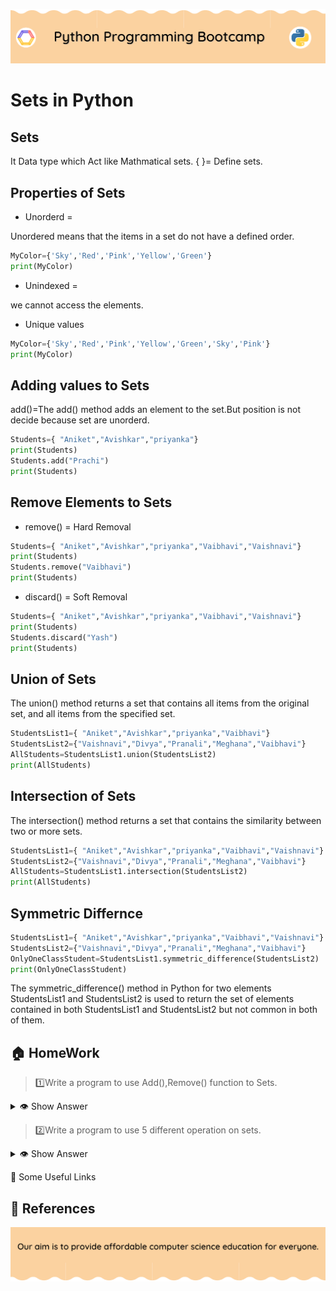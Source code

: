 <!-- HEADER -->
<p align="center">
  <img  src="./../assets/header.png?" />
</p>

# Sets in Python

## Sets

It Data type which Act like Mathmatical sets.
{ }= Define sets.

## Properties of Sets 
* Unorderd  =

Unordered means that the items in a set do not have a defined order.
```python
MyColor={'Sky','Red','Pink','Yellow','Green'}
print(MyColor)
```

* Unindexed =

we cannot access the elements.

* Unique values 
```python
MyColor={'Sky','Red','Pink','Yellow','Green','Sky','Pink'}
print(MyColor)
```

## Adding values to Sets 

add()=The add() method adds an element to the set.But position is not decide because set are unorderd.
```python
Students={ "Aniket","Avishkar","priyanka"}
print(Students)
Students.add("Prachi")
print(Students)
```
## Remove Elements to Sets 

* remove() = Hard Removal
```python
Students={ "Aniket","Avishkar","priyanka","Vaibhavi","Vaishnavi"}
print(Students)
Students.remove("Vaibhavi")
print(Students)
```

* discard() = Soft Removal
```python
Students={ "Aniket","Avishkar","priyanka","Vaibhavi","Vaishnavi"}
print(Students)
Students.discard("Yash")
print(Students)
```
## Union of Sets 

The union() method returns a set that contains all items from the original set, and all items from the specified set.
```python
StudentsList1={ "Aniket","Avishkar","priyanka","Vaibhavi"}
StudentsList2={"Vaishnavi","Divya","Pranali","Meghana","Vaibhavi"}
AllStudents=StudentsList1.union(StudentsList2)
print(AllStudents)
```

## Intersection of Sets

The intersection() method returns a set that contains the similarity between two or more sets.
```python
StudentsList1={ "Aniket","Avishkar","priyanka","Vaibhavi","Vaishnavi"}
StudentsList2={"Vaishnavi","Divya","Pranali","Meghana","Vaibhavi"}
AllStudents=StudentsList1.intersection(StudentsList2)
print(AllStudents)
```
## Symmetric Differnce

```python
StudentsList1={ "Aniket","Avishkar","priyanka","Vaibhavi","Vaishnavi"}
StudentsList2={"Vaishnavi","Divya","Pranali","Meghana","Vaibhavi"}
OnlyOneClassStudent=StudentsList1.symmetric_difference(StudentsList2)
print(OnlyOneClassStudent)
```
The symmetric_difference() method in Python for two elements StudentsList1 and StudentsList2 is used to return the set of elements contained in both StudentsList1 and StudentsList2 but not common in both of them.

## 🏠 HomeWork
>1️⃣Write a program to use Add(),Remove() function to Sets.

<details>
  <summary>👁 Show Answer</summary>

  <p>
  
  ```python
 #Add() Function
Colour={ "Red","Pink","Yellow"}
print(Colour)
Colour.add("Blue")
print(Colour)  

#Remove() Function
Colour={ "Red","Pink","Yellow"}
print(Colour)
Colour.remove("Pink")
print(Colour) 

  ```

  </p>

</details>

>2️⃣Write a program to use 5 different operation on sets.

<details>
  <summary>👁 Show Answer</summary>

  <p>
  
  ```python

# union operation(1)
Girls={ "Gita","Radha","Sangita","Priya"}
Boys={"Omkar","Raj","Vaibhav","Sumit","Ganesh","Rohit"}
Class =Girls.union(Boys) 
print(Class)

# intersection operation(2)
Girls={ "Gita","Kiran","Sangita","Priya"}
Boys={"Omkar","Kiran","Vaibhav","Sumit","Ganesh","Rohit"}
Class =Girls.intersection(Boys) 
print(Class) 

# symmetric_difference operation(3)
Girls={ "Gita","Kiran","Sangita","Priya"}
Boys={"Omkar","Kiran","Vaibhav","Sumit","Ganesh","Rohit"}
Class =Girls.symmetric_difference(Boys) 
print(Class)

# Discard operation(4)
Boys={"Omkar","Kiran","Vaibhav","Sumit","Ganesh","Rohit"}
Boys.discard(3)
print(Boys)    

 # add operation(5)
Boys={"Omkar","Kiran","Vaibhav","Sumit","Ganesh","Rohit"}
Boys.add("Rahul")
print(Boys)   
  ```

  </p>

</details>

🔗 Some Useful Links

## 📖 References

<!-- FOOTER -->
<p align="center">
  <img  src="./../assets/footer.png" />
</p>  